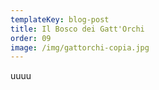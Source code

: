 ```yaml
---
templateKey: blog-post
title: Il Bosco dei Gatt'Orchi
order: 09
image: /img/gattorchi-copia.jpg
---
```

uuuu
